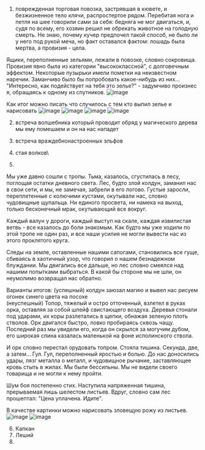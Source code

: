 1) поврежденная торговая повозка, застрявшая в кювете, и безжизненное тело клячи, распростертое рядом. Перебитая нога и петля на шее говорили сами за себя: бедняга не мог двигаться, и, судя по всему, его хозяин решил не обрекать животное на голодную смерть. Не знаю, почему кучер предпочел такой способ, не было ли у него под рукой меча, но факт оставался фактом: лошадь была мертва, а провизия - цела. 

Ящики, переполненные зельями, лежали в повозке, словно сокровища. Провизия явно была из категории "высококлассной", с долговечным эффектом. Некоторые пузырьки имели пометки на неизвестном наречии. Заманчиво было бы попробовать какое-нибудь из них… 
"Интересно, как подействует на тебя это зелье?" - задумчиво произнес я, обращаясь к одному из спутников.
![image](https://github.com/user-attachments/assets/b2497cf0-a480-4543-98a0-3d049f5abf5b)

Как итог можно писать что случилось с тем кто выпил зелье и нарисовать 
![image](https://github.com/user-attachments/assets/4c321756-b265-440e-a18f-664d0de64c95)
![image](https://github.com/user-attachments/assets/536ea942-fc06-4cf8-bfa7-7c366916e490)
![image](https://github.com/user-attachments/assets/bc82635b-c14a-46f5-9a36-71bbd3589099)
![image](https://github.com/user-attachments/assets/f0ef2d57-52e2-424e-92f5-bb6ce4b2d540)

2) встреча волшебника который проводит обряд у магического дерева 
мы ему помешаем и он на нас нападет

3) встреча враждебнонастроенных эльфов

4) стая волков\

5) 
Мы уже давно сошли с тропы. Тьма, казалось, сгустилась в лесу, поглощая остатки дневного света. Лес, будто злой колдун, заманил нас в свои сети, и мы, не замечая, забрели в его логово. Густые заросли, переплетенные с колючими кустами, окутывали нас, словно чудовищные щупальца. Ни единого просвета, ни намека на выход, только бесконечный мрак, окутывающий все вокруг.

Каждый валун у дороги, каждый выступ на скале, каждая извилистая ветвь - все казалось до боли знакомым. Как будто мы уже ходили по этой тропе не один раз, и все наши усилия не могли вывести нас из этого проклятого круга.

Следы на земле, оставленные нашими сапогами, становились все гуще, сбиваясь в хаотичный узор, что говорил о нашем безнадежном блуждании. Мы двигались все дальше, но лес словно смеялся над нашими попытками выбраться. В какой бы стороне мы не шли, он неумолимо возвращал нас обратно.   

Варианты итогов: (успешный) колдун заюзал магию и вывел нас рисуем огонек синего цвета на посохе  
(неуспешный) Топор, тяжелый и остро отточенный, взлетел в руках орка, оставляя за собой шлейф свистающего воздуха. Деревья стонали под ударами, их коры разлетались в щепки, обнажая зеленую плоть стволов. Орк двигался быстро, ловко пробираясь сквозь чащу. Последний раз мы увидели его, когда он скрылся за могучим дубом, его широкая спина казалась маленькой на фоне исполинского ствола. 

И орк словно перестал орудовать топром. Стояла тишина. Секунда, две, а затем... Гул. Гул, переполненный яростью и болью. До нас доносились удары, лязг металла о металл, и чудовищное рычание, заставляющее кровь стыть в жилах. Мы были бессильны. Мы не видели своего товарища и не могли к нему пройти.

Шум боя постепенно стих. Наступила напряженная тишина, прерываемая лишь шелестом листьев. Вдруг, словно сам лес прошептал: "Цена уплачена. Идите".  

В качестве картинки можно нарисовать зловещую рожу из листьев.
![image](https://github.com/user-attachments/assets/ee625a99-b380-4af9-8125-ecf41c8f96e3)
![image](https://github.com/user-attachments/assets/8f656977-e1e6-4227-b3b1-b7be2d32e6bd)


6) Капкан
7) Леший
8) 
   





